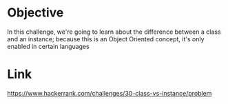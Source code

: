 # Objective
In this challenge, we're going to learn about the difference between a class and an instance; because this is an Object Oriented concept, it's only enabled in certain languages

# Link
https://www.hackerrank.com/challenges/30-class-vs-instance/problem